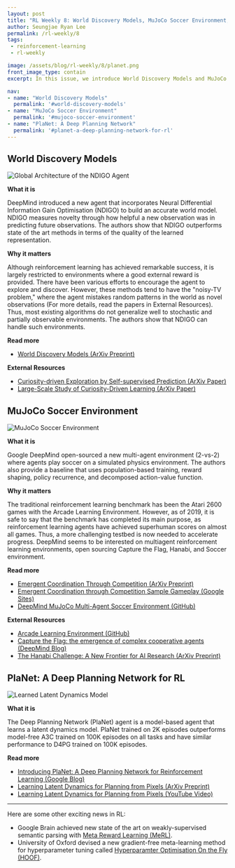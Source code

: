 ```yaml
---
layout: post
title: "RL Weekly 8: World Discovery Models, MuJoCo Soccer Environment, and Deep Planning Network"
author: Seungjae Ryan Lee
permalink: /rl-weekly/8
tags:
 - reinforcement-learning
 - rl-weekly

image: /assets/blog/rl-weekly/8/planet.png
front_image_type: contain
excerpt: In this issue, we introduce World Discovery Models and MuJoCo Soccer Environment from Google DeepMind, and PlaNet from Google.

nav:
- name: "World Discovery Models"
  permalink: '#world-discovery-models'
- name: "MuJoCo Soccer Environment"
  permalink: '#mujoco-soccer-environment'
- name: "PlaNet: A Deep Planning Network"
  permalink: '#planet-a-deep-planning-network-for-rl'
---
```




## World Discovery Models

<div class="w50" style="margin: 10px auto;">
  <img src="{{ absolute_url }}/assets/blog/rl-weekly/8/ndigo.png" alt="Global Architecture of the NDIGO Agent">
</div>

**What it is**

DeepMind introduced a new agent that incorporates Neural Differential Information Gain Optimisation (NDIGO) to build an accurate world model. NDIGO measures novelty through how helpful a new observation was in predicting future observations. The authors show that NDIGO outperforms state of the art methods in terms of the quality of the learned representation.

**Why it matters**

Although reinforcement learning has achieved remarkable success, it is largely restricted to environments where a good external reward is provided. There have been various efforts to encourage the agent to explore and discover. However, these methods tend to have the "noisy-TV problem," where the agent mistakes random patterns in the world as novel observations (For more details, read the papers in External Resources). Thus, most existing algorithms do not generalize well to stochastic and partially observable environments. The authors show that NDIGO can handle such environments.

**Read more**

- [World Discovery Models (ArXiv Preprint)](https://arxiv.org/abs/1902.07685)

**External Resources**

- [Curiosity-driven Exploration by Self-supervised Prediction (ArXiv Paper)](https://arxiv.org/abs/1705.05363)
- [Large-Scale Study of Curiosity-Driven Learning (ArXiv Paper)](https://arxiv.org/abs/1808.04355)



## MuJoCo Soccer Environment

<div class="w100" style="margin: 10px auto;">
  <img src="{{ absolute_url }}/assets/blog/rl-weekly/8/soccer.png" alt="MuJoCo Soccer Environment">
</div>

**What it is**

Google DeepMind open-sourced a new multi-agent environment (2-vs-2) where agents play soccer on a simulated physics environment. The authors also provide a baseline that uses population-based training, reward shaping, policy recurrence, and decomposed action-value function.

**Why it matters**

The traditional reinforcement learning benchmark has been the Atari 2600 games with the Arcade Learning Environment. However, as of 2019, it is safe to say that the benchmark has completed its main purpose, as reinforcement learning agents have achieved superhuman scores on almost all games. Thus, a more challenging testbed is now needed to accelerate progress. DeepMind seems to be interested on multiagent reinforcement learning environments, open sourcing Capture the Flag, Hanabi, and Soccer environment.

**Read more**

- [Emergent Coordination Through Competition (ArXiv Preprint)](https://arxiv.org/abs/1902.07151)
- [Emergent Coordination through Competition Sample Gameplay (Google Sites)](https://sites.google.com/view/emergent-coordination/home)
- [DeepMind MuJoCo Multi-Agent Soccer Environment (GitHub)](https://github.com/deepmind/dm_control/tree/master/dm_control/locomotion/soccer)

**External Resources**

- [Arcade Learning Environment (GitHub)](https://github.com/mgbellemare/Arcade-Learning-Environment)
- [Capture the Flag: the emergence of complex cooperative agents (DeepMind Blog)](https://deepmind.com/blog/capture-the-flag/)
- [The Hanabi Challenge: A New Frontier for AI Research (ArXiv Preprint)](https://arxiv.org/abs/1902.00506)


## PlaNet: A Deep Planning Network for RL

<div class="w80" style="margin: 10px auto;">
  <img src="{{ absolute_url }}/assets/blog/rl-weekly/8/planet.png" alt="Learned Latent Dynamics Model">
</div>

**What it is**

The Deep Planning Network (PlaNet) agent is a model-based agent that learns a latent dynamics model. PlaNet trained on 2K episodes outperforms model-free A3C trained on 100K episodes on all tasks and have similar performance to D4PG trained on 100K episodes.

**Read more**

- [Introducing PlaNet: A Deep Planning Network for Reinforcement Learning (Google Blog)](https://ai.googleblog.com/2019/02/introducing-planet-deep-planning.html)
- [Learning Latent Dynamics for Planning from Pixels (ArXiv Preprint)](https://arxiv.org/abs/1811.04551) 
- [Learning Latent Dynamics for Planning from Pixels (YouTube Video)](https://www.youtube.com/watch?v=tZk1eof_VNA)

---

Here are some other exciting news in RL:

- Google Brain achieved new state of the art on weakly-supervised semantic parsing with [Meta Reward Learning (MeRL)](https://arxiv.org/abs/1902.07198).
- University of Oxford devised a new gradient-free meta-learning method for hyperparameter tuning called [Hyperparamter Optimisation On the Fly (HOOF)](https://arxiv.org/abs/1902.06583).

